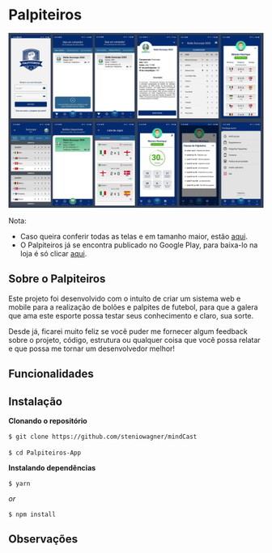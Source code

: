 # Palpiteiros

![Palpiteiros-Preview](https://github.com/moizez/Palpiteiros-App/blob/main/preview.jpg?raw=true)

Nota:
- Caso queira conferir todas as telas e em tamanho maior, estão [aqui](https://drive.google.com/drive/folders/1715_nkAI5nedEcOTgZXadY7wjD5tV-Js?usp=sharing). 
- O Palpiteiros já se encontra publicado no Google Play, para baixa-lo na loja é só clicar [aqui](https://play.google.com/store/apps/details?id=com.palpiteiros). 

## Sobre o Palpiteiros
Este projeto foi desenvolvido com o intuíto de criar um sistema web e mobile para a realização de bolões e palpites de futebol, para que a galera que ama este esporte possa testar seus conhecimento e claro, sua sorte.

Desde já, ficarei muito feliz se você puder me fornecer algum feedback sobre o projeto, código, estrutura ou qualquer coisa que você possa relatar e que possa me tornar um desenvolvedor melhor!

## Funcionalidades

## Instalação

**Clonando o repositório**

```
$ git clone https://github.com/steniowagner/mindCast

$ cd Palpiteiros-App
```

**Instalando dependências**

```
$ yarn
```

_or_

```
$ npm install
```
## Observações

